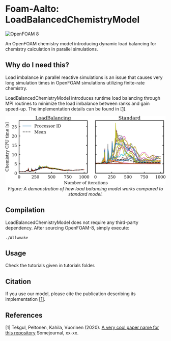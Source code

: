 # Foam-Aalto: LoadBalancedChemistryModel
![OpenFOAM 8](https://img.shields.io/badge/OpenFOAM-8-brightgreen)

An OpenFOAM chemistry model introducing dynamic load balancing for chemistry calculation
in parallel simulations.

## Why do I need this?

Load imbalance in parallel reactive simulations is an issue that causes very long
simulation times in OpenFOAM simulations utilizing finite-rate chemistry.

LoadBalancedChemistryModel introduces runtime load balancing through MPI routines
to minimize the load imbalance between ranks and gain speed-up. The implementation
details can be found in [[1]](#1).


<p align="center">
    <img src="third_party/rankbased_solve.png" alt="drawing" width="600"/>
    <br>
    <em>Figure: A demonstration of how load balancing model works compared to standard model.</em>
</p>


## Compilation

LoadBalancedChemistryModel does not require any third-party dependency.
After sourcing OpenFOAM-8, simply execute:

```
./Allwmake
```

## Usage

Check the tutorials given in tutorials folder.

## Citation

If you use our model, please cite the publication describing its implementation [[1]](#1). 

## References
<a id="1">[1]</a> 
Tekgul, Peltonen, Kahila, Vuorinen (2020). 
[A very cool paper name for this repository](https://www.youtube.com/watch?v=dQw4w9WgXcQ)
Somejournal, xx-xx.


